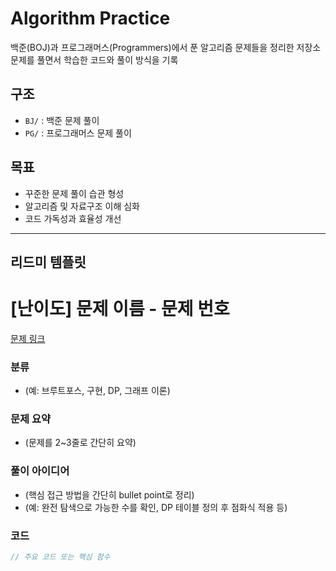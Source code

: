 # Algorithm Practice

백준(BOJ)과 프로그래머스(Programmers)에서 푼 알고리즘 문제들을 정리한 저장소  
문제를 풀면서 학습한 코드와 풀이 방식을 기록

## 구조
- `BJ/` : 백준 문제 풀이
- `PG/` : 프로그래머스 문제 풀이

## 목표
- 꾸준한 문제 풀이 습관 형성
- 알고리즘 및 자료구조 이해 심화
- 코드 가독성과 효율성 개선

---

## 리드미 템플릿

# [난이도] 문제 이름 - 문제 번호

[문제 링크](https://www.acmicpc.net/problem/문제번호)

### 분류
- (예: 브루트포스, 구현, DP, 그래프 이론)

### 문제 요약
- (문제를 2~3줄로 간단히 요약)

### 풀이 아이디어
- (핵심 접근 방법을 간단히 bullet point로 정리)
- (예: 완전 탐색으로 가능한 수를 확인, DP 테이블 정의 후 점화식 적용 등)

### 코드
```c
// 주요 코드 또는 핵심 함수

